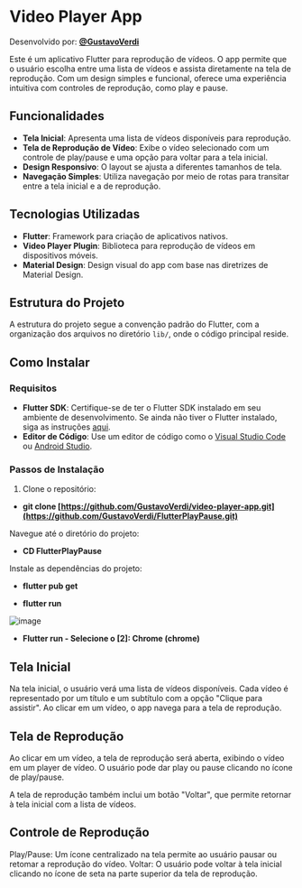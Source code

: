 # Video Player App
Desenvolvido por: **[@GustavoVerdi](https://github.com/GustavoVerdi/)**

Este é um aplicativo Flutter para reprodução de vídeos. O app permite que o usuário escolha entre uma lista de vídeos e assista diretamente na tela de reprodução. Com um design simples e funcional, oferece uma experiência intuitiva com controles de reprodução, como play e pause.

## Funcionalidades

- **Tela Inicial**: Apresenta uma lista de vídeos disponíveis para reprodução.
- **Tela de Reprodução de Vídeo**: Exibe o vídeo selecionado com um controle de play/pause e uma opção para voltar para a tela inicial.
- **Design Responsivo**: O layout se ajusta a diferentes tamanhos de tela.
- **Navegação Simples**: Utiliza navegação por meio de rotas para transitar entre a tela inicial e a de reprodução.

## Tecnologias Utilizadas

- **Flutter**: Framework para criação de aplicativos nativos.
- **Video Player Plugin**: Biblioteca para reprodução de vídeos em dispositivos móveis.
- **Material Design**: Design visual do app com base nas diretrizes de Material Design.

## Estrutura do Projeto

A estrutura do projeto segue a convenção padrão do Flutter, com a organização dos arquivos no diretório `lib/`, onde o código principal reside.

## Como Instalar

### Requisitos
- **Flutter SDK**: Certifique-se de ter o Flutter SDK instalado em seu ambiente de desenvolvimento. Se ainda não tiver o Flutter instalado, siga as instruções [aqui](https://flutter.dev/docs/get-started/install).
- **Editor de Código**: Use um editor de código como o [Visual Studio Code](https://code.visualstudio.com/) ou [Android Studio](https://developer.android.com/studio).

### Passos de Instalação

1. Clone o repositório:

- **git clone [https://github.com/GustavoVerdi/video-player-app.git](https://github.com/GustavoVerdi/FlutterPlayPause.git)**

Navegue até o diretório do projeto:
- **CD FlutterPlayPause**

Instale as dependências do projeto:
- **flutter pub get**

- **flutter run**


![image](https://github.com/user-attachments/assets/0fb3076c-a318-424f-b526-9e5b456b963e)

- **Flutter run - Selecione o [2]: Chrome (chrome)**

## Tela Inicial
Na tela inicial, o usuário verá uma lista de vídeos disponíveis. Cada vídeo é representado por um título e um subtítulo com a opção "Clique para assistir". Ao clicar em um vídeo, o app navega para a tela de reprodução.

## Tela de Reprodução
Ao clicar em um vídeo, a tela de reprodução será aberta, exibindo o vídeo em um player de vídeo. O usuário pode dar play ou pause clicando no ícone de play/pause.

A tela de reprodução também inclui um botão "Voltar", que permite retornar à tela inicial com a lista de vídeos.

## Controle de Reprodução
Play/Pause: Um ícone centralizado na tela permite ao usuário pausar ou retomar a reprodução do vídeo.
Voltar: O usuário pode voltar à tela inicial clicando no ícone de seta na parte superior da tela de reprodução.
